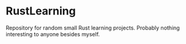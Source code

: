 # RustLearning

Repository for random small Rust learning projects. Probably nothing interesting to anyone besides myself.
